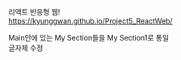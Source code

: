 리액트 반응형 웹!  
https://kyunggwan.github.io/Project5_ReactWeb/  

Main안에 있는 My Section들을 My Section1로 통일  
글자체 수정  
